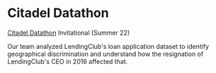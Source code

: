 # Citadel Datathon

[Citadel Datathon](https://www.citadel.com/careers/the-data-open/) Invitational (Summer 22)

Our team analyzed LendingClub's loan application dataset to identify geographical discrimination and understand how the resignation of LendingClub's CEO in 2016 affected that.
